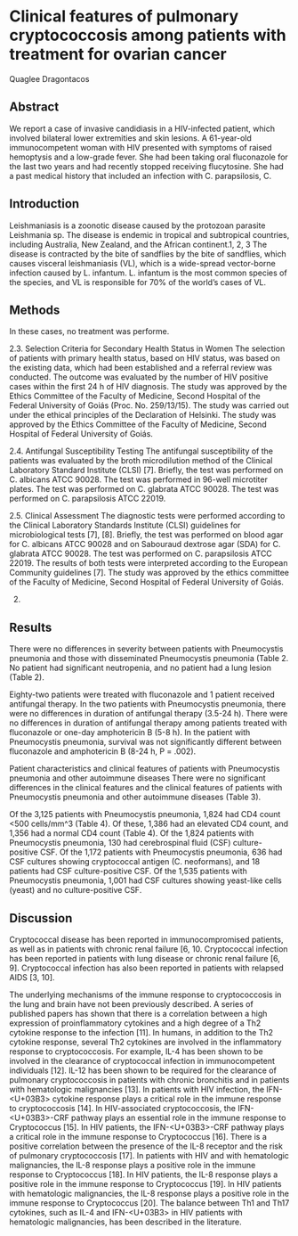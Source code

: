 # Clinical features of pulmonary cryptococcosis among patients with treatment for ovarian cancer
Quaglee Dragontacos


## Abstract
We report a case of invasive candidiasis in a HIV-infected patient, which involved bilateral lower extremities and skin lesions. A 61-year-old immunocompetent woman with HIV presented with symptoms of raised hemoptysis and a low-grade fever. She had been taking oral fluconazole for the last two years and had recently stopped receiving flucytosine. She had a past medical history that included an infection with C. parapsilosis, C.


## Introduction
Leishmaniasis is a zoonotic disease caused by the protozoan parasite Leishmania sp. The disease is endemic in tropical and subtropical countries, including Australia, New Zealand, and the African continent.1, 2, 3 The disease is contracted by the bite of sandflies by the bite of sandflies, which causes visceral leishmaniasis (VL), which is a wide-spread vector-borne infection caused by L. infantum. L. infantum is the most common species of the species, and VL is responsible for 70% of the world’s cases of VL.


## Methods
In these cases, no treatment was performe.

2.3. Selection Criteria for Secondary Health Status in Women
The selection of patients with primary health status, based on HIV status, was based on the existing data, which had been established and a referral review was conducted. The outcome was evaluated by the number of HIV positive cases within the first 24 h of HIV diagnosis. The study was approved by the Ethics Committee of the Faculty of Medicine, Second Hospital of the Federal University of Goiás (Proc. No. 259/13/15). The study was carried out under the ethical principles of the Declaration of Helsinki. The study was approved by the Ethics Committee of the Faculty of Medicine, Second Hospital of Federal University of Goiás.

2.4. Antifungal Susceptibility Testing
The antifungal susceptibility of the patients was evaluated by the broth microdilution method of the Clinical Laboratory Standard Institute (CLSI) [7]. Briefly, the test was performed on C. albicans ATCC 90028. The test was performed in 96-well microtiter plates. The test was performed on C. glabrata ATCC 90028. The test was performed on C. parapsilosis ATCC 22019.

2.5. Clinical Assessment
The diagnostic tests were performed according to the Clinical Laboratory Standards Institute (CLSI) guidelines for microbiological tests [7], [8]. Briefly, the test was performed on blood agar for C. albicans ATCC 90028 and on Sabouraud dextrose agar (SDA) for C. glabrata ATCC 90028. The test was performed on C. parapsilosis ATCC 22019. The results of both tests were interpreted according to the European Community guidelines [7]. The study was approved by the ethics committee of the Faculty of Medicine, Second Hospital of Federal University of Goiás.

2.


## Results
There were no differences in severity between patients with Pneumocystis pneumonia and those with disseminated Pneumocystis pneumonia (Table 2. No patient had significant neutropenia, and no patient had a lung lesion (Table 2).

Eighty-two patients were treated with fluconazole and 1 patient received antifungal therapy. In the two patients with Pneumocystis pneumonia, there were no differences in duration of antifungal therapy (3.5-24 h). There were no differences in duration of antifungal therapy among patients treated with fluconazole or one-day amphotericin B (5-8 h). In the patient with Pneumocystis pneumonia, survival was not significantly different between fluconazole and amphotericin B (8-24 h, P = .002).

Patient characteristics and clinical features of patients with Pneumocystis pneumonia and other autoimmune diseases
There were no significant differences in the clinical features and the clinical features of patients with Pneumocystis pneumonia and other autoimmune diseases (Table 3).

Of the 3,125 patients with Pneumocystis pneumonia, 1,824 had CD4 count <500 cells/mm^3 (Table 4). Of these, 1,386 had an elevated CD4 count, and 1,356 had a normal CD4 count (Table 4). Of the 1,824 patients with Pneumocystis pneumonia, 130 had cerebrospinal fluid (CSF) culture-positive CSF. Of the 1,172 patients with Pneumocystis pneumonia, 636 had CSF cultures showing cryptococcal antigen (C. neoformans), and 18 patients had CSF culture-positive CSF. Of the 1,535 patients with Pneumocystis pneumonia, 1,001 had CSF cultures showing yeast-like cells (yeast) and no culture-positive CSF.


## Discussion

Cryptococcal disease has been reported in immunocompromised patients, as well as in patients with chronic renal failure [6, 10. Cryptococcal infection has been reported in patients with lung disease or chronic renal failure [6, 9]. Cryptococcal infection has also been reported in patients with relapsed AIDS [3, 10].

The underlying mechanisms of the immune response to cryptococcosis in the lung and brain have not been previously described. A series of published papers has shown that there is a correlation between a high expression of proinflammatory cytokines and a high degree of a Th2 cytokine response to the infection [11]. In humans, in addition to the Th2 cytokine response, several Th2 cytokines are involved in the inflammatory response to cryptococcosis. For example, IL-4 has been shown to be involved in the clearance of cryptococcal infection in immunocompetent individuals [12]. IL-12 has been shown to be required for the clearance of pulmonary cryptococcosis in patients with chronic bronchitis and in patients with hematologic malignancies [13]. In patients with HIV infection, the IFN-<U+03B3> cytokine response plays a critical role in the immune response to cryptococcosis [14]. In HIV-associated cryptococcosis, the IFN-<U+03B3>-CRF pathway plays an essential role in the immune response to Cryptococcus [15]. In HIV patients, the IFN-<U+03B3>-CRF pathway plays a critical role in the immune response to Cryptococcus [16]. There is a positive correlation between the presence of the IL-8 receptor and the risk of pulmonary cryptococcosis [17]. In patients with HIV and with hematologic malignancies, the IL-8 response plays a positive role in the immune response to Cryptococcus [18]. In HIV patients, the IL-8 response plays a positive role in the immune response to Cryptococcus [19]. In HIV patients with hematologic malignancies, the IL-8 response plays a positive role in the immune response to Cryptococcus [20]. The balance between Th1 and Th17 cytokines, such as IL-4 and IFN-<U+03B3> in HIV patients with hematologic malignancies, has been described in the literature.
